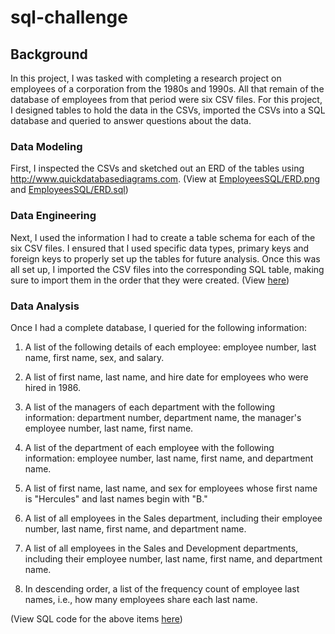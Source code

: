 # sql-challenge

## Background
In this project, I was tasked with completing a research project on employees of a corporation from the 1980s and 1990s. All that remain of the database of employees from that period were six CSV files. For this project, I designed tables to hold the data in the CSVs, imported the CSVs into a SQL database and queried to answer questions about the data.

### Data Modeling
First, I inspected the CSVs and sketched out an ERD of the tables using http://www.quickdatabasediagrams.com. (View at [EmployeesSQL/ERD.png](EmployeesSQL/ERD.png) and [EmployeesSQL/ERD.sql](EmployeesSQL/ERD.sql))

### Data Engineering
Next, I used the information I had to create a table schema for each of the six CSV files. I ensured that I used specific data types, primary keys and foreign keys to properly set up the tables for future analysis. Once this was all set up, I imported the CSV files into the corresponding SQL table, making sure to import them in the order that they were created. (View [here](EmployeesSQL/DataEngineering.sql))

### Data Analysis

Once I had a complete database, I queried for the following information:

1. A list of the following details of each employee: employee number, last name, first name, sex, and salary.

2. A list of first name, last name, and hire date for employees who were hired in 1986.

3. A list of the managers of each department with the following information: department number, department name, the manager's employee number, last name, first name.

4. A list of the department of each employee with the following information: employee number, last name, first name, and department name.

5. A list of first name, last name, and sex for employees whose first name is "Hercules" and last names begin with "B."

6. A list of all employees in the Sales department, including their employee number, last name, first name, and department name.

7. A list of all employees in the Sales and Development departments, including their employee number, last name, first name, and department name.

8. In descending order, a list of the frequency count of employee last names, i.e., how many employees share each last name.

(View SQL code for the above items [here](EmployeesSQL/DataAnalysis.sql))